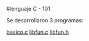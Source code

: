 #lenguaje C - 101

Se desarrollaron 3 programas:

[basico.c](basico.c)
[libfun.c](libfun.c)
[libfun.h](libfun.h)

